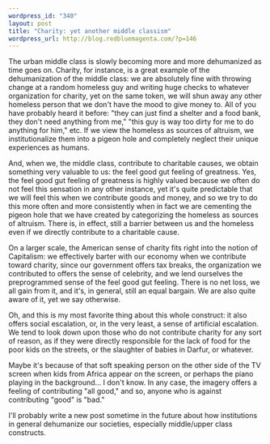 ```yaml
--- 
wordpress_id: "340"
layout: post
title: "Charity: yet another middle classism"
wordpress_url: http://blog.redbluemagenta.com/?p=146
---
```

The urban middle class is slowly becoming more and more dehumanized as time goes on.  Charity, for instance, is a great example of the dehumanization of the middle class: we are absolutely fine with throwing change at a random homeless guy and writing huge checks to whatever organization for charity, yet on the same token, we will shun away any other homeless person that we don't have the mood to give money to.  All of you have probably heard it before: "they can just find a shelter and a food bank, they don't need anything from me," "this guy is way too dirty for me to do anything for him," etc.  If we view the homeless as sources of altruism, we institutionalize them into a pigeon hole and completely neglect their unique experiences as humans.

And, when we, the middle class, contribute to charitable causes, we obtain something very valuable to us: the feel good gut feeling of greatness.  Yes, the feel good gut feeling of greatness is highly valued because we often do not feel this sensation in any other instance, yet it's quite predictable that we will feel this when we contribute goods and money, and so we try to do this more often and more consistently when in fact we are cementing the pigeon hole that we have created by categorizing the homeless as sources of altruism.  There is, in effect, still a barrier between us and the homeless even if we directly contribute to a charitable cause.

On a larger scale, the American sense of charity fits right into the notion of Capitalism: we effectively barter with our economy when we contribute toward charity, since our government offers tax breaks, the organization we contributed to offers the sense of celebrity, and we lend ourselves the preprogrammed sense of the feel good gut feeling.  There is no net loss, we all gain from it, and it's, in general, still an equal bargain.  We are also quite aware of it, yet we say otherwise.

Oh, and this is my most favorite thing about this whole construct: it also offers social escalation, or, in the very least, a sense of artificial escalation.  We tend to look down upon those who do not contribute charity for any sort of reason, as if they were directly responsible for the lack of food for the poor kids on the streets, or the slaughter of babies in Darfur, or whatever.

Maybe it's because of that soft speaking person on the other side of the TV screen when kids from Africa appear on the screen, or perhaps the piano playing in the background... I don't know.  In any case, the imagery offers a feeling of contributing "all good," and so, anyone who is against contributing "good" is "bad."

I'll probably write a new post sometime in the future about how institutions in general dehumanize our societies, especially middle/upper class constructs.
